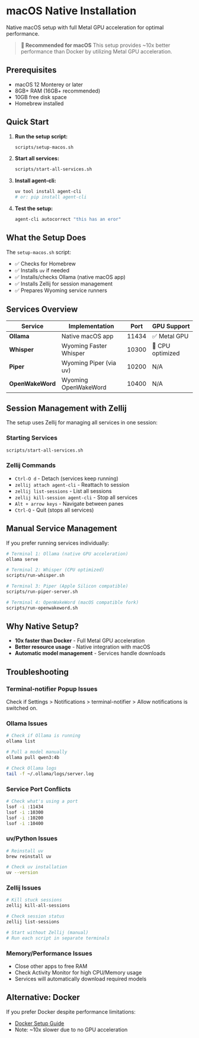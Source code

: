 # macOS Native Installation

Native macOS setup with full Metal GPU acceleration for optimal performance.

> **🍎 Recommended for macOS**
> This setup provides ~10x better performance than Docker by utilizing Metal GPU acceleration.

## Prerequisites

- macOS 12 Monterey or later
- 8GB+ RAM (16GB+ recommended)
- 10GB free disk space
- Homebrew installed

## Quick Start

1. **Run the setup script:**

   ```bash
   scripts/setup-macos.sh
   ```

2. **Start all services:**

   ```bash
   scripts/start-all-services.sh
   ```

3. **Install agent-cli:**

   ```bash
   uv tool install agent-cli
   # or: pip install agent-cli
   ```

4. **Test the setup:**
   ```bash
   agent-cli autocorrect "this has an eror"
   ```

## What the Setup Does

The `setup-macos.sh` script:

- ✅ Checks for Homebrew
- ✅ Installs `uv` if needed
- ✅ Installs/checks Ollama (native macOS app)
- ✅ Installs Zellij for session management
- ✅ Prepares Wyoming service runners

## Services Overview

| Service          | Implementation         | Port  | GPU Support      |
| ---------------- | ---------------------- | ----- | ---------------- |
| **Ollama**       | Native macOS app       | 11434 | ✅ Metal GPU     |
| **Whisper**      | Wyoming Faster Whisper | 10300 | 🔧 CPU optimized |
| **Piper**        | Wyoming Piper (via uv) | 10200 | N/A              |
| **OpenWakeWord** | Wyoming OpenWakeWord   | 10400 | N/A              |

## Session Management with Zellij

The setup uses Zellij for managing all services in one session:

### Starting Services

```bash
scripts/start-all-services.sh
```

### Zellij Commands

- `Ctrl-O d` - Detach (services keep running)
- `zellij attach agent-cli` - Reattach to session
- `zellij list-sessions` - List all sessions
- `zellij kill-session agent-cli` - Stop all services
- `Alt + arrow keys` - Navigate between panes
- `Ctrl-Q` - Quit (stops all services)

## Manual Service Management

If you prefer running services individually:

```bash
# Terminal 1: Ollama (native GPU acceleration)
ollama serve

# Terminal 2: Whisper (CPU optimized)
scripts/run-whisper.sh

# Terminal 3: Piper (Apple Silicon compatible)
scripts/run-piper-server.sh

# Terminal 4: OpenWakeWord (macOS compatible fork)
scripts/run-openwakeword.sh
```

## Why Native Setup?

- **10x faster than Docker** - Full Metal GPU acceleration
- **Better resource usage** - Native integration with macOS
- **Automatic model management** - Services handle downloads

## Troubleshooting

### Terminal-notifier Popup Issues

Check if Settings > Notifications > terminal-notifier > Allow notifications is switched on.

### Ollama Issues

```bash
# Check if Ollama is running
ollama list

# Pull a model manually
ollama pull qwen3:4b

# Check Ollama logs
tail -f ~/.ollama/logs/server.log
```

### Service Port Conflicts

```bash
# Check what's using a port
lsof -i :11434
lsof -i :10300
lsof -i :10200
lsof -i :10400
```

### uv/Python Issues

```bash
# Reinstall uv
brew reinstall uv

# Check uv installation
uv --version
```

### Zellij Issues

```bash
# Kill stuck sessions
zellij kill-all-sessions

# Check session status
zellij list-sessions

# Start without Zellij (manual)
# Run each script in separate terminals
```

### Memory/Performance Issues

- Close other apps to free RAM
- Check Activity Monitor for high CPU/Memory usage
- Services will automatically download required models

## Alternative: Docker

If you prefer Docker despite performance limitations:

- [Docker Setup Guide](docker.md)
- Note: ~10x slower due to no GPU acceleration
